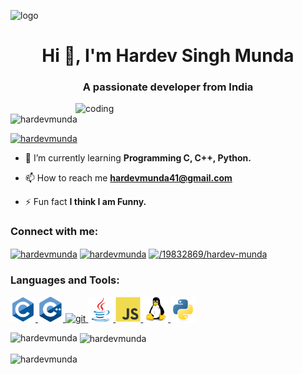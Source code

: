 ![logo](https://github.com/hardevmunda/hardevmunda/blob/main/..png)

<h1 align="center">Hi 👋, I'm Hardev Singh Munda</h1>
<h3 align="center">A passionate developer from India</h3>

<img align="right" alt="coding" width="400" src="https://media.tenor.com/NOYF3f82b_gAAAAC/programmer.gif">

<p align="left"> <img src="https://komarev.com/ghpvc/?username=hardevmunda&label=Profile%20views&color=0e75b6&style=flat" alt="hardevmunda" /> </p>

<p align="left"> <a href="https://twitter.com/hardevmunda" target="blank"><img src="https://img.shields.io/twitter/follow/hardevmunda?logo=twitter&style=for-the-badge" alt="hardevmunda" /></a> </p>

- 🌱 I’m currently learning **Programming C, C++, Python.**

- 📫 How to reach me **hardevmunda41@gmail.com**

- ⚡ Fun fact **I think I am Funny.**

<h3 align="left">Connect with me:</h3>
<p align="left">
<a href="https://twitter.com/hardevmunda" target="blank"><img align="center" src="https://raw.githubusercontent.com/rahuldkjain/github-profile-readme-generator/master/src/images/icons/Social/twitter.svg" alt="hardevmunda" height="30" width="40" /></a>
<a href="https://linkedin.com/in/hardevmunda" target="blank"><img align="center" src="https://raw.githubusercontent.com/rahuldkjain/github-profile-readme-generator/master/src/images/icons/Social/linked-in-alt.svg" alt="hardevmunda" height="30" width="40" /></a>
<a href="https://stackoverflow.com/users//19832869/hardev-munda" target="blank"><img align="center" src="https://raw.githubusercontent.com/rahuldkjain/github-profile-readme-generator/master/src/images/icons/Social/stack-overflow.svg" alt="/19832869/hardev-munda" height="30" width="40" /></a>
</p>

<h3 align="left">Languages and Tools:</h3>
<p align="left"> <a href="https://www.cprogramming.com/" target="_blank" rel="noreferrer"> <img src="https://raw.githubusercontent.com/devicons/devicon/master/icons/c/c-original.svg" alt="c" width="40" height="40"/> </a> <a href="https://www.w3schools.com/cpp/" target="_blank" rel="noreferrer"> <img src="https://raw.githubusercontent.com/devicons/devicon/master/icons/cplusplus/cplusplus-original.svg" alt="cplusplus" width="40" height="40"/> </a> <a href="https://git-scm.com/" target="_blank" rel="noreferrer"> <img src="https://www.vectorlogo.zone/logos/git-scm/git-scm-icon.svg" alt="git" width="40" height="40"/> </a> <a href="https://www.java.com" target="_blank" rel="noreferrer"> <img src="https://raw.githubusercontent.com/devicons/devicon/master/icons/java/java-original.svg" alt="java" width="40" height="40"/> </a> <a href="https://developer.mozilla.org/en-US/docs/Web/JavaScript" target="_blank" rel="noreferrer"> <img src="https://raw.githubusercontent.com/devicons/devicon/master/icons/javascript/javascript-original.svg" alt="javascript" width="40" height="40"/> </a> <a href="https://www.linux.org/" target="_blank" rel="noreferrer"> <img src="https://raw.githubusercontent.com/devicons/devicon/master/icons/linux/linux-original.svg" alt="linux" width="40" height="40"/> </a> <a href="https://www.python.org" target="_blank" rel="noreferrer"> <img src="https://raw.githubusercontent.com/devicons/devicon/master/icons/python/python-original.svg" alt="python" width="40" height="40"/> </a> </p>

<p><img align="left" src="https://github-readme-stats.vercel.app/api/top-langs?username=hardevmunda&show_icons=true&locale=en&layout=compact" alt="hardevmunda" /></p>

<p>&nbsp;<img align="center" src="https://github-readme-stats.vercel.app/api?username=hardevmunda&show_icons=true&locale=en" alt="hardevmunda" /></p>

<p><img align="center" src="https://github-readme-streak-stats.herokuapp.com/?user=hardevmunda&" alt="hardevmunda" /></p>
